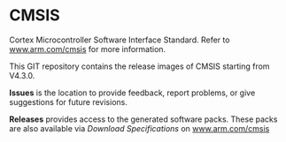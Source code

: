# CMSIS
Cortex Microcontroller Software Interface Standard. Refer to www.arm.com/cmsis for more information.

This GIT repository contains the release images of CMSIS starting from V4.3.0.

**Issues** is the location to provide feedback, report problems, or give suggestions for future revisions.

**Releases** provides access to the generated software packs.  These packs are also available via _Download Specifications_ on www.arm.com/cmsis








